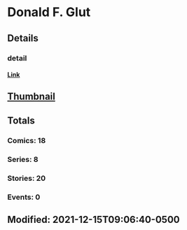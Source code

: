 # Donald F. Glut 
## Details
### detail
#### [Link](http://marvel.com/comics/creators/13718/donald_f_glut?utm_campaign=apiRef&utm_source=225578a89fc76f3d20fbffda5d17a88d)
## [Thumbnail](http://i.annihil.us/u/prod/marvel/i/mg/b/40/image_not_available.jpg)
## Totals
### Comics: 18
### Series: 8
### Stories: 20
### Events: 0
## Modified: 2021-12-15T09:06:40-0500